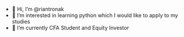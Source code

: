 - 👋 Hi, I’m @riantronak
- 👀 I’m interested in learning python which I would like to apply to my studies
- 🌱 I’m currently CFA Student and Equity Investor

<!---
riantronak/riantronak is a ✨ special ✨ repository because its `README.md` (this file) appears on your GitHub profile.
You can click the Preview link to take a look at your changes.
--->
